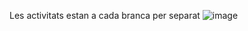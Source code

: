 Les activitats estan a cada branca per separat
![image](https://github.com/CarlosJimenez2003/M05_UML/assets/145457166/faf6eb64-379d-42a2-b2cb-92e732a3e0f0)
